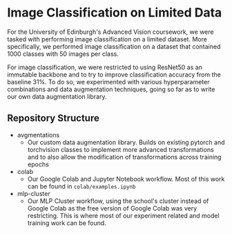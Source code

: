 # Image Classification on Limited Data

For the University of Edinburgh's Advanced Vision coursework, we were tasked with performing image classification on a limited dataset. More specifically, we performed image classification on a dataset that contained 1000 classes with 50 images per class.

For image classification, we were restricted to using ResNet50 as an immutable backbone and to try to improve classification accuracy from the baseline 31%. To do so, we experimented with various hyperparameter combinations and data augmentation techniques, going so far as to write our own data augmentation library.

## Repository Structure

* avgmentations
  * Our custom data augmentation library. Builds on existing pytorch and torchvision classes to implement more advanced transformations and to also allow the modification of transformations across training epochs
* colab
  * Our Google Colab and Jupyter Notebook workflow. Most of this work can be found in `colab/examples.ipynb`
* mlp-cluster
  * Our MLP Cluster workflow, using the school's cluster instead of Google Colab as the free version of Google Colab was very restricting. This is where most of our experiment related and model training work can be found.
